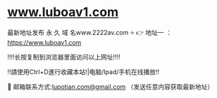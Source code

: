 # www.luboav1.com
 最新地址发布
永 久 域 名www.2222av.com
⭐️ 👉 地址一 ：https://www.luboav1.com

‼️‼️长按复制到浏览器里面访问以上网址‼️‼️

‼️請使用Ctrl+D進行收藏本站!|电脑/Ipad/手机在线播放‼️

📧 邮箱联系方式:lupotian.com@gmail.com （发送任意内容获取最新地址）
